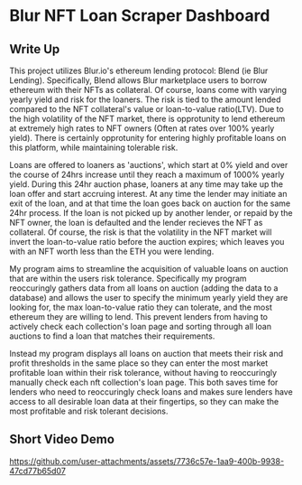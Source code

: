 # Blur NFT Loan Scraper Dashboard
## Write Up
This project utilizes Blur.io's ethereum lending protocol: Blend (ie Blur Lending). Specifically, Blend allows Blur marketplace users to borrow ethereum with their NFTs as collateral. Of course, loans come with varying yearly yield and risk for the loaners. The risk is tied to the amount lended compared to the NFT collateral's value or loan-to-value ratio(LTV). Due to the high volatility of the NFT market, there is opprotunity to lend ethereum at extremely high rates to NFT owners (Often at rates over 100% yearly yield). There is certainly opprotunity for entering highly profitable loans on this platform, while maintaining tolerable risk. 

Loans are offered to loaners as 'auctions', which start at 0% yield and over the course of 24hrs increase until they reach a maximum of 1000% yearly yield. During this 24hr auction phase, loaners at any time may take up the loan offer and start accruing interest. At any time the lender may initiate an exit of the loan, and at that time the loan goes back on auction for the same 24hr process. If the loan is not picked up by another lender, or repaid by the NFT owner, the loan is defaulted and the lender recieves the NFT as collateral. Of course, the risk is that the volatility in the NFT market will invert the loan-to-value ratio before the auction expires; which leaves you with an NFT worth less than the ETH you were lending. 

My program aims to streamline the acquisition of valuable loans on auction that are within the users risk tolerance. Specifically my program reoccuringly gathers data from all loans on auction (adding the data to a database) and allows the user to specify the minimum yearly yield they are looking for, the max loan-to-value ratio they can tolerate, and the most ethereum they are willing to lend. This prevent lenders from having to actively check each collection's loan page and sorting through all loan auctions to find a loan that matches their requirements. 

Instead my program displays all loans on auction that meets their risk and profit thresholds in the same place so they can enter the most market profitable loan within their risk tolerance, without having to reoccuringly manually check each nft collection's loan page. This both saves time for lenders who need to reoccuringly check loans and makes sure lenders have access to all desirable loan data at their fingertips, so they can make the most profitable and risk tolerant decisions. 


## Short Video Demo
https://github.com/user-attachments/assets/7736c57e-1aa9-400b-9938-47cd77b65d07
